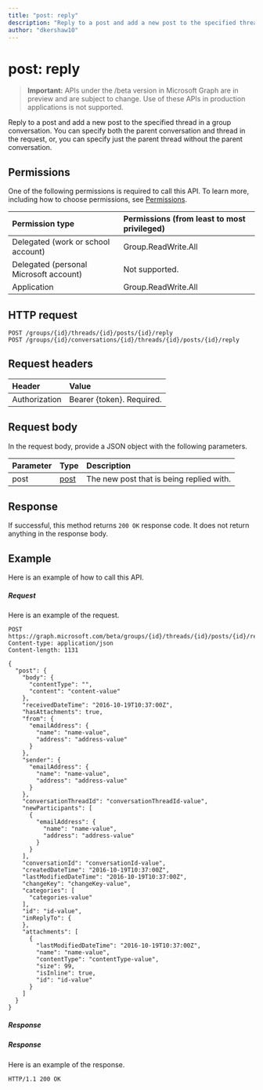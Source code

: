 ```yaml
---
title: "post: reply"
description: "Reply to a post and add a new post to the specified thread in a group conversation. You can specify "author: "dkershaw10"
---
```


# post: reply

> **Important:** APIs under the /beta version in Microsoft Graph are in preview and are subject to change. Use of these APIs in production applications is not supported.

Reply to a post and add a new post to the specified thread in a group conversation. You can specify 
both the parent conversation and thread in the request, or, you can specify just the parent thread without the parent conversation.

## Permissions
One of the following permissions is required to call this API. To learn more, including how to choose permissions, see [Permissions](/graph/permissions-reference).

|Permission type      | Permissions (from least to most privileged)              |
|:--------------------|:---------------------------------------------------------|
|Delegated (work or school account) | Group.ReadWrite.All    |
|Delegated (personal Microsoft account) | Not supported.    |
|Application | Group.ReadWrite.All |

## HTTP request
<!-- { "blockType": "ignored" } -->
```http
POST /groups/{id}/threads/{id}/posts/{id}/reply
POST /groups/{id}/conversations/{id}/threads/{id}/posts/{id}/reply

```
## Request headers
| Header       | Value |
|:---------------|:--------|
| Authorization  | Bearer {token}. Required.  |

## Request body
In the request body, provide a JSON object with the following parameters.

| Parameter	   | Type	|Description|
|:---------------|:--------|:----------|
|post|[post](../resources/post.md)|The new post that is being replied with.|

## Response

If successful, this method returns `200 OK` response code. It does not return anything in the response body.

## Example
Here is an example of how to call this API.
##### Request
Here is an example of the request.
<!-- {
  "blockType": "request",
  "name": "post_reply"
}-->
```http
POST https://graph.microsoft.com/beta/groups/{id}/threads/{id}/posts/{id}/reply
Content-type: application/json
Content-length: 1131

{
  "post": {
    "body": {
      "contentType": "",
      "content": "content-value"
    },
    "receivedDateTime": "2016-10-19T10:37:00Z",
    "hasAttachments": true,
    "from": {
      "emailAddress": {
        "name": "name-value",
        "address": "address-value"
      }
    },
    "sender": {
      "emailAddress": {
        "name": "name-value",
        "address": "address-value"
      }
    },
    "conversationThreadId": "conversationThreadId-value",
    "newParticipants": [
      {
        "emailAddress": {
          "name": "name-value",
          "address": "address-value"
        }
      }
    ],
    "conversationId": "conversationId-value",
    "createdDateTime": "2016-10-19T10:37:00Z",
    "lastModifiedDateTime": "2016-10-19T10:37:00Z",
    "changeKey": "changeKey-value",
    "categories": [
      "categories-value"
    ],
    "id": "id-value",
    "inReplyTo": {
    },
    "attachments": [
      {
        "lastModifiedDateTime": "2016-10-19T10:37:00Z",
        "name": "name-value",
        "contentType": "contentType-value",
        "size": 99,
        "isInline": true,
        "id": "id-value"
      }
    ]
  }
}
```

##### Response
##### Response
Here is an example of the response.
<!-- {
  "blockType": "response",
  "truncated": true
} -->
```http
HTTP/1.1 200 OK
```

<!-- uuid: 8fcb5dbc-d5aa-4681-8e31-b001d5168d79
2015-10-25 14:57:30 UTC -->
<!-- {
  "type": "#page.annotation",
  "description": "post: reply",
  "keywords": "",
  "section": "documentation",
  "tocPath": ""
}-->
